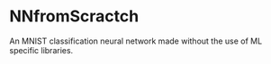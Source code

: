 # NNfromScractch
An MNIST classification neural network made without the use of ML specific libraries.
